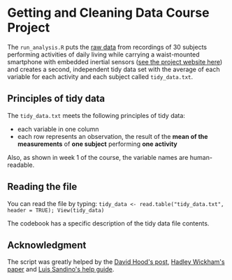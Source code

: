 # Getting and Cleaning Data Course Project

The ```run_analysis.R``` puts the [raw data](https://d396qusza40orc.cloudfront.net/getdata%2Fprojectfiles%2FUCI%20HAR%20Dataset.zip) from recordings of 30 subjects performing activities of daily living while carrying a waist-mounted smartphone with embedded inertial sensors ([see the project website here](http://archive.ics.uci.edu/ml/datasets/Human+Activity+Recognition+Using+Smartphones)) and creates a second, independent tidy data set with the average of each variable for each activity and each subject called ```tidy_data.txt```.

## Principles of tidy data
The ```tidy_data.txt``` meets the following principles of tidy data:
* each variable in one column
* each row represents an observation, the result of the **mean of the measurements** of **one subject** performing **one activity** 

Also, as shown in week 1 of the course, the variable names are human-readable.

## Reading the file
You can read the file by typing:
```tidy_data <- read.table("tidy_data.txt", header = TRUE); View(tidy_data)```

The codebook has a specific description of the tidy data file contents.

## Acknowledgment
The script was greatly helped by the [David Hood's post](https://thoughtfulbloke.wordpress.com/2015/09/09/getting-and-cleaning-the-assignment/), [Hadley Wickham's paper](https://vita.had.co.nz/papers/tidy-data.pdf) and [Luis Sandino's help guide](https://drive.google.com/file/d/0B1r70tGT37UxYzhNQWdXS19CN1U/view).

